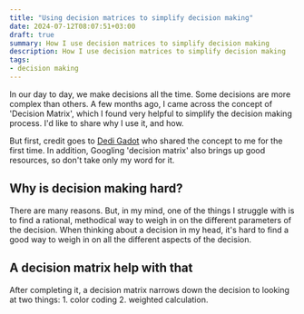 ```yaml
---
title: "Using decision matrices to simplify decision making"
date: 2024-07-12T08:07:51+03:00
draft: true
summary: How I use decision matrices to simplify decision making
description: How I use decision matrices to simplify decision making
tags:
- decision making
---
```


In our day to day, we make decisions all the time. Some decisions are more complex than others. A few months ago, I came across the concept of 'Decision Matrix', which I found very helpful to simplify the decision making process. I'd like to share why I use it, and how.

But first, credit goes to [Dedi Gadot](https://www.linkedin.com/in/dedi-gadot-49567328/) who shared the concept to me for the first time. In addition, Googling 'decision matrix' also brings up good resources, so don't take only my word for it.

## Why is decision making hard?

There are many reasons. But, in my mind, one of the things I struggle with is to find a rational, methodical way to weigh in on the different parameters of the decision. When thinking about a decision in my head, it's hard to find a good way to weigh in on all the different aspects of the decision.

## A decision matrix help with that

After completing it, a decision matrix narrows down the decision to looking at two things: 1. color coding 2. weighted calculation.
